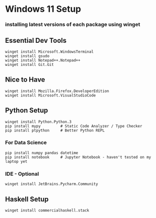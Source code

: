 # Windows 11 Setup 
### installing latest versions of each package using winget

## Essential Dev Tools
```
winget install Microsoft.WindowsTerminal
winget install gsudo
winget install Notepad++.Notepad++
winget install Git.Git
```

## Nice to Have
```
winget install Mozilla.Firefox.DeveloperEdition
winget install Microsoft.VisualStudioCode
```

## Python Setup
```
winget install Python.Python.3
pip install mypy         # Static Code Analyzer / Type Checker
pip install ptpython     # Better Python REPL
```

### For Data Science
```
pip install numpy pandas datetime
pip install notebook     # Jupyter Notebook - haven't tested on my laptop yet
```

### IDE - Optional
```
winget install JetBrains.Pycharm.Community
```

## Haskell Setup
```
winget install commercialhaskell.stack
```
